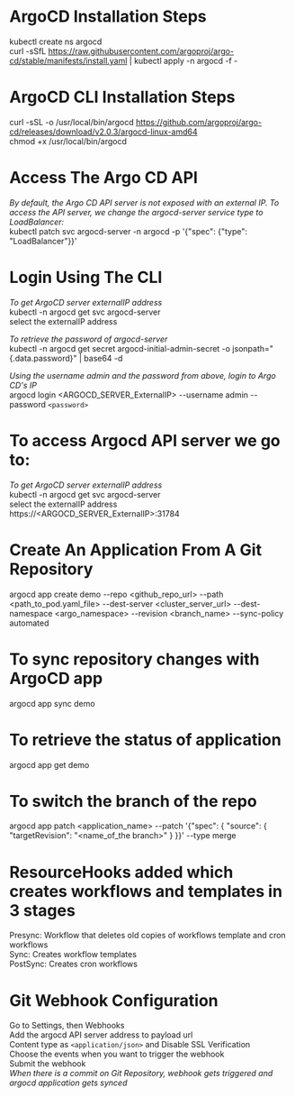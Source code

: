 # ArgoCD Installation Steps
kubectl create ns argocd \
curl -sSfL https://raw.githubusercontent.com/argoproj/argo-cd/stable/manifests/install.yaml | kubectl apply -n argocd -f -

# ArgoCD CLI Installation Steps
curl -sSL -o /usr/local/bin/argocd https://github.com/argoproj/argo-cd/releases/download/v2.0.3/argocd-linux-amd64 \
chmod +x /usr/local/bin/argocd 

# Access The Argo CD API 
*By default, the Argo CD API server is not exposed with an external IP. To access the API server, we change the argocd-server service type to LoadBalancer:* \
kubectl patch svc argocd-server -n argocd -p '{"spec": {"type": "LoadBalancer"}}' 

# Login Using The CLI
*To get ArgoCD server externalIP address* \
kubectl -n argocd get svc argocd-server \
select the externalIP address 

*To retrieve the password of argocd-server* \
kubectl -n argocd get secret argocd-initial-admin-secret -o jsonpath="{.data.password}" | base64 -d 

*Using the username admin and the password from above, login to Argo CD's IP* \
argocd login <ARGOCD_SERVER_ExternalIP> --username admin --password  `<password>` 

# To access Argocd API server we go to:
*To get ArgoCD server externalIP address* \
kubectl -n argocd get svc argocd-server \
select the externalIP address \
https://<ARGOCD_SERVER_ExternalIP>:31784

 # Create An Application From A Git Repository
 argocd app create demo --repo <github_repo_url>  --path <path_to_pod.yaml_file> --dest-server <cluster_server_url> --dest-namespace <argo_namespace> --revision <branch_name> --sync-policy automated
 
# To sync repository changes with ArgoCD app
 argocd app sync demo

# To retrieve the status of application
 argocd app get demo
 
 # To switch the branch of the repo
  argocd app patch <application_name> --patch '{"spec": { "source": { "targetRevision": "<name_of_the branch>" } }}' --type merge
  
 # ResourceHooks added which creates workflows and templates in 3 stages
 Presync: Workflow that deletes old copies of workflows template and cron workflows \
 Sync: Creates workflow templates \
 PostSync: Creates cron workflows 
 
 # Git Webhook Configuration
 Go to Settings, then Webhooks \
 Add the argocd API server address to payload url \
 Content type as `<application/json>` and Disable SSL Verification \
 Choose the events when you want to trigger the webhook \
 Submit the webhook \
 *When there is a commit on Git Repository, webhook gets triggered and argocd application gets synced*
 
 
 
